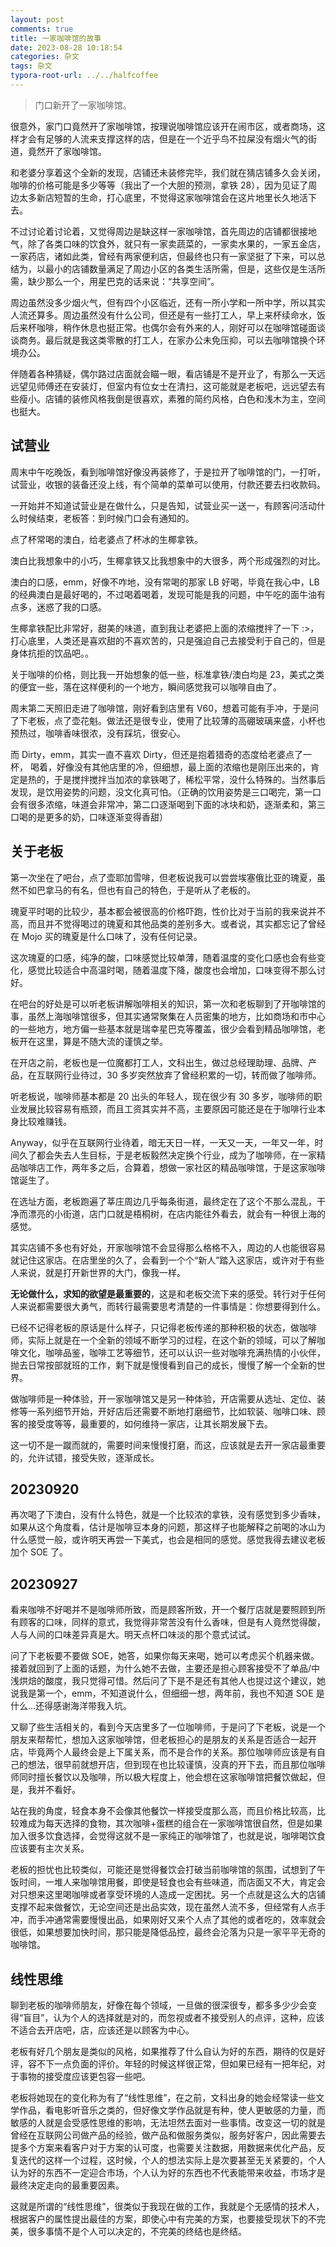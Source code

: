 ```yaml
---
layout: post
comments: true
title: 一家咖啡馆的故事
date: 2023-08-28 10:18:54
categories: 杂文
tags: 杂文
typora-root-url: ../../halfcoffee
---
```




> 门口新开了一家咖啡馆。

很意外，家门口竟然开了家咖啡馆，按理说咖啡馆应该开在闹市区，或者商场，这样才会有足够的人流来支撑这样的店，但是在一个近乎鸟不拉屎没有烟火气的街道，竟然开了家咖啡馆。

和老婆分享着这个全新的发现，店铺还未装修完毕，我们就在猜店铺多久会关闭，咖啡的价格可能是多少等等（我出了一个大胆的预测，拿铁 28），因为见证了周边太多新店短暂的生命，打心底里，不觉得这家咖啡馆会在这片地里长久地活下去。

不过讨论着讨论着，又觉得周边是缺这样一家咖啡馆，首先周边的店铺都很接地气，除了各类口味的饮食外，就只有一家卖蔬菜的，一家卖水果的，一家五金店，一家药店，诸如此类，曾经有两家便利店，但最终也只有一家坚挺了下来，可以总结为，以最小的店铺数量满足了周边小区的各类生活所需，但是，这些仅是生活所需，缺少那么一个，用星巴克的话来说：“共享空间”。

周边虽然没多少烟火气，但有四个小区临近，还有一所小学和一所中学，所以其实人流还算多。周边虽然没有什么公司，但还是有一些打工人，早上来杯续命水，饭后来杯咖啡，稍作休息也挺正常。也偶尔会有外来的人，刚好可以在咖啡馆碰面谈谈商务。最后就是我这类零散的打工人，在家办公未免压抑，可以去咖啡馆换个环境办公。

伴随着各种猜疑，偶尔路过店面就会瞄一眼，看店铺是不是开业了，有那么一天远远望见师傅还在安装灯，但室内有位女士在清扫，这可能就是老板吧，远远望去有些瘦小。店铺的装修风格我倒是很喜欢，素雅的简约风格，白色和浅木为主，空间也挺大。

## 试营业

周末中午吃晚饭，看到咖啡馆好像没再装修了，于是拉开了咖啡馆的门，一打听，试营业，收银的装备还没上线，有个简单的菜单可以使用，付款还要去扫收款码。

一开始并不知道试营业是在做什么，只是告知，试营业买一送一，有顾客问活动什么时候结束，老板答：到时候门口会有通知的。

点了杯常喝的澳白，给老婆点了杯冰的生椰拿铁。

澳白比我想象中的小巧，生椰拿铁又比我想象中的大很多，两个形成强烈的对比。

澳白的口感，emm，好像不咋地，没有常喝的那家 LB 好喝，毕竟在我心中，LB 的经典澳白是最好喝的，不过喝着喝着，发现可能是我的问题，中午吃的面牛油有点多，迷惑了我的口感。

生椰拿铁配比非常好，甜美的味道，直到我让老婆把上面的浓缩搅拌了一下 :>，打心底里，人类还是喜欢甜的不喜欢苦的，只是强迫自己去接受利于自己的，但是身体抗拒的饮品吧。。

关于咖啡的价格，则比我一开始想象的低一些，标准拿铁/澳白均是 23，美式之类的便宜一些，落在这样便利的一个地方，瞬间感觉我可以咖啡自由了。

周末第二天照旧走进了咖啡馆，刚好看到店里有 V60，想着可能有手冲，于是问了下老板，点了壶花魁。做法还是很专业，使用了比较薄的高硼玻璃来盛，小杯也预热过，咖啡香味很浓，没有踩坑，很安心。

而 Dirty，emm，其实一直不喜欢 Dirty，但还是抱着猎奇的态度给老婆点了一杯， 喝着，好像没有其他店里的冷，但细想，最上面的浓缩也是刚压出来的，肯定是热的，于是搅拌搅拌当加浓的拿铁喝了，稀松平常，没什么特殊的。当然事后发现，是饮用姿势的问题，没文化真可怕。（正确的饮用姿势是三口喝完，第一口会有很多浓缩，味道会非常冲，第二口逐渐喝到下面的冰块和奶，逐渐柔和，第三口喝的是更多的奶，口味逐渐变得香甜）

## 关于老板

第一次坐在了吧台，点了壶耶加雪啡，但老板说我可以尝尝埃塞俄比亚的瑰夏，虽然不如巴拿马的有名，但也有自己的特色，于是听从了老板的。

瑰夏平时喝的比较少，基本都会被很高的价格吓跑，性价比对于当前的我来说并不高，而且并不觉得喝过的瑰夏和其他品类的差别多大。或者说，其实都忘记了曾经在 Mojo 买的瑰夏是什么口味了，没有任何记录。

这次瑰夏的口感，纯净的酸，口味感觉比较单薄，随着温度的变化口感也会有些变化，感觉比较适合中高温时喝，随着温度下降，酸度也会增加，口味变得不那么讨好。

在吧台的好处是可以听老板讲解咖啡相关的知识，第一次和老板聊到了开咖啡馆的事，虽然上海咖啡馆很多，但其实通常聚集在人员密集的地方，比如商场和市中心的一些地方，地方偏一些基本就是瑞幸星巴克等覆盖，很少会看到精品咖啡馆，老板开在这里，算是不随大流的谨慎之举。

在开店之前，老板也是一位魔都打工人，文科出生，做过总经理助理、品牌、产品，在互联网行业待过，30 多岁突然放弃了曾经积累的一切，转而做了咖啡师。

听老板说，咖啡师基本都是 20 出头的年轻人，现在很少有 30 多岁，咖啡师的职业发展比较容易有瓶颈，而且工资其实并不高，主要原因可能还是在于咖啡行业本身比较难赚钱。

Anyway，似乎在互联网行业待着，暗无天日一样，一天又一天，一年又一年，时间久了都会失去人生目标，于是老板毅然决定换个行业，成为了咖啡师，在一家精品咖啡店工作，两年多之后，合算着，想做一家社区的精品咖啡馆，于是这家咖啡馆诞生了。

在选址方面，老板跑遍了莘庄周边几乎每条街道，最终定在了这个不那么混乱，干净而漂亮的小街道，店门口就是梧桐树，在店内能往外看去，就会有一种很上海的感觉。

其实店铺不多也有好处，开家咖啡馆不会显得那么格格不入，周边的人也能很容易就记住这家店。在店里坐的久了，会看到一个个“新人”踏入这家店，或许对于有些人来说，就是打开新世界的大门，像我一样。

**无论做什么，求知的欲望是最重要的**，这是和老板交流下来的感受。转行对于任何人来说都需要很大勇气，而转行最需要思考清楚的一件事情是：你想要得到什么。

已经不记得老板的原话是什么样子，只记得老板传递的那种积极的状态，做咖啡师，实际上就是在一个全新的领域不断学习的过程，在这个新的领域，可以了解咖啡文化，咖啡品鉴，咖啡工艺等细节，还可以认识一些对咖啡充满热情的小伙伴，抛去日常按部就班的工作，剩下就是慢慢看到自己的成长，慢慢了解一个全新的世界。

做咖啡师是一种体验，开一家咖啡馆又是另一种体验，开店需要从选址、定位、装修等一系列细节开始，开好店后还需要不断地打磨细节，比如软装、咖啡口味、顾客的接受度等等，最重要的，如何维持一家店，让其长期发展下去。

这一切不是一蹴而就的，需要时间来慢慢打磨，而这，应该就是去开一家店最重要的，允许试错，接受失败，逐渐成长。

## 20230920

再次喝了下澳白，没有什么特色，就是一个比较浓的拿铁，没有感觉到多少香味，如果从这个角度看，估计是咖啡豆本身的问题，那这样子也能解释之前喝的冰山为什么感觉一般，或许明天再尝一下美式，也会是相同的感觉。感觉我得去建议老板加个 SOE 了。

## 20230927

看来咖啡不好喝并不是咖啡师所致，而是顾客所致，开一个餐厅店就是要照顾到所有顾客的口味，同样的意式，我觉得非常苦没有什么香味，但是有人竟然觉得酸，人与人间的口味差异真是大。明天点杯口味淡的那个意式试试。

问了下老板要不要做 SOE，她答，如果你每天来喝，她可以考虑买个机器来做。接着就回到了上面的话题，为什么她不去做，主要还是担心顾客接受不了单品/中浅烘焙的酸度，我只觉得可惜。然后问了下是不是还有其他人也提过这个建议，她说我是第一个，emm，不知道说什么，但细细一想，两年前，我也不知道 SOE 是什么...还得感谢海洋带我入坑。

又聊了些生活相关的，看到今天店里多了一位咖啡师，于是问了下老板，说是一个朋友来帮帮忙，想加入这家咖啡馆，但老板担心的是朋友的关系是否适合一起开店，毕竟两个人最终会是上下属关系，而不是合作的关系。那位咖啡师应该是有自己的想法，很早前就想开店，但到现在也比较谨慎，没真的开下去，而且那位咖啡师同时擅长餐饮以及咖啡，所以极大程度上，他会想在这家咖啡馆把餐饮做起，但是，我并不看好。

站在我的角度，轻食本身不会像其他餐饮一样接受度那么高，而且价格比较高，比较难成为每天选择的食物，其次咖啡+蛋糕的组合在一家咖啡馆很自然，但是如果加入很多饮食选择，会觉得这就不是一家纯正的咖啡馆了，也就是说，咖啡喝饮食应该要有主次关系。

老板的担忧也比较类似，可能还是觉得餐饮会打破当前咖啡馆的氛围，试想到了午饭时间，一堆人来咖啡馆用餐，即使是轻食也会有些味道，而店面又不大，肯定会对只想来这里喝咖啡或者享受环境的人造成一定困扰。另一个点就是这么大的店铺支撑不起来做餐饮，无论空间还是出品实效，现在虽然人流不多，但经常有人点手冲，而手冲通常需要慢慢出品，如果刚好又来个人点了其他的或者吃的，效率就会很低，如果想要加快时间，那只能是降低品控，最终会沦落为只是一家平平无奇的咖啡馆。



## 线性思维

聊到老板的咖啡师朋友，好像在每个领域，一旦做的很深很专，都多多少少会变得“盲目”，认为个人的选择就是对的，而忽视或者不接受别人的点评，这种，应该不适合去开店吧，店，应该还是以顾客为中心。

老板有好几个朋友是类似的风格，如果推荐了什么自认为好的东西，期待的仅是好评，容不下一点负面的评价。年轻的时候这样很正常，但如果已经有一把年纪，对于事物的接受度应该更包容一些吧。

老板将她现在的变化称为有了“线性思维”，在之前，文科出身的她会经常读一些文学作品，看电影听音乐之类的，但好像文学作品就是有种，使人更敏感的力量，而敏感的人就是会受感性思维的影响，无法坦然去面对一些事情。改变这一切的就是曾经在互联网公司做产品的经验，做产品和做服务类似，服务好客户，因此需要去提多个方案来看客户对于方案的认可度，也需要关注数据，用数据来优化产品，反复迭代的这样一个过程，这时候，个人的想法实际上是次要甚至无关紧要的，个人认为好的东西不一定迎合市场，个人认为好的东西也不代表能带来收益，市场才是最终决定走向的最重要因素。

这就是所谓的“线性思维”，很类似于我现在做的工作，我就是个无感情的技术人，根据客户的属性提出最佳的方案，即使心中有完美的方案，也要接受现状下的不完美，很多事情不是个人可以决定的，不完美的终结也是终结。
